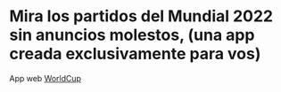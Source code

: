 # Mira los partidos del Mundial 2022 sin anuncios molestos, (una app creada exclusivamente para vos)

App web [WorldCup](https://qatartv.vercel.app/)
